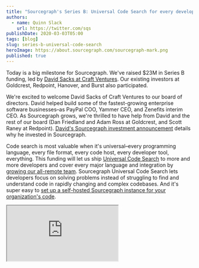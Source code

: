 ```yaml
---
title: "Sourcegraph's Series B: Universal Code Search for every developer"
authors:
  - name: Quinn Slack
    url: https://twitter.com/sqs
publishDate: 2020-03-03T05:00
tags: [blog]
slug: series-b-universal-code-search
heroImage: https://about.sourcegraph.com/sourcegraph-mark.png
published: true
---
```


Today is a big milestone for Sourcegraph. We've raised $23M in Series B funding, led by [David Sacks at Craft Ventures](https://medium.com/craft-ventures/why-we-invested-in-sourcegraph-5ace28317e3d). Our existing investors at Goldcrest, Redpoint, Hanover, and Burst also participated.

We're excited to welcome David Sacks of Craft Ventures to our board of directors. David helped build some of the fastest-growing enterprise software businesses–as PayPal COO, Yammer CEO, and Zenefits interim CEO. As Sourcegraph grows, we're thrilled to have help from David and the rest of our board (Dan Friedland and Adam Ross at Goldcrest, and Scott Raney at Redpoint). [David's Sourcegraph investment announcement](https://medium.com/craft-ventures/why-we-invested-in-sourcegraph-5ace28317e3d) details why he invested in Sourcegraph.

Code search is most valuable when it's universal–every programming language, every file format, every code host, every developer tool, everything. This funding will let us ship [Universal Code Search](https://about.sourcegraph.com/universal-code-search) to more and more developers and cover every major language and integration by [growing our all-remote team](https://about.sourcegraph.com/jobs/). Sourcegraph Universal Code Search lets developers focus on solving problems instead of struggling to find and understand code in rapidly changing and complex codebases. And it's super easy to [set up a self-hosted Sourcegraph instance for your organization's code](https://docs.sourcegraph.com/#quickstart).

<div class="vimeo-embed embed-responsive embed-responsive-16by9 ">
  <iframe class="embed-responsive-item" src="https://player.vimeo.com/video/353422112?color=0CB6F4&amp;title=&amp;byline=&amp;muted=1&amp;controls=1&amp;autoplay=1&amp;autopause=0&amp;loop=1&amp;time=0&amp;texttrack=en.subtitles" allowfullscreen="" allow="autoplay; fullscreen"></iframe>
</div>
